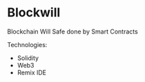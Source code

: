 # Blockwill 

Blockchain Will Safe done by Smart Contracts

Technologies:
- Solidity
- Web3
- Remix IDE
